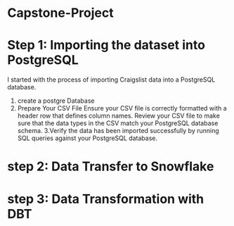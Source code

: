# Capstone-Project
# Step 1: Importing the dataset into PostgreSQL
I started with the process of importing Craigslist data into a PostgreSQL database.
 1. create a postgre Database
 2. Prepare Your CSV File
    Ensure your CSV file is correctly formatted with a header row that defines column names.
    Review your CSV file to make sure that the data types in the CSV match your PostgreSQL database schema.
 3.Verify the data has been imported successfully by running SQL queries against your PostgreSQL database.
# step 2: Data Transfer to Snowflake
# step 3: Data Transformation with DBT
